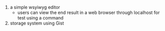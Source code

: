 1. a simple wsyiwyg editor
    - users can view the end result in a web browser through localhost for test
      using a command
2. storage system using Gist

